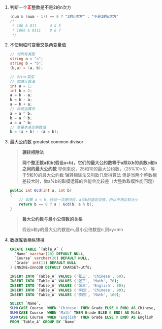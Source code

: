 1. 判断一个<font color='red'>**正**</font>整数是不是2的n次方

   ```C#
   (num & (num - 1)) == 0 ? "2的n次方" : "不是2的n次方"
   /*
    * 100 & 011      4 & 3
    * 1000 & 0111    8 & 7
    */
   ```

2. 不使用临时变量交换两变量值

   ```C#
   // 对所有类型
   string a = "a";
   string b = "b";
   (b,a) = (a, b);
   ```

   ```C#
   // 对int类型
   // 加减计算法
   int a = 1;
   int b = 2;
   a = b - a;
   b = b - a;
   a = b + a;
   // 异或运算法
   a = a ^ b;
   b = a ^ b;
   a = a ^ b;
   // 变量本身交换数值
   b = (a + b) - (a = b);
   ```

3. 最大公约数 greatest common divisor

   > **辗转相除法**
   >
   > **两个整正数a和b(假设a>b)，它们的最大公约数等于a除以b的余数c和b之间的最大公约数**
   > 举例来说，25和10的最大公约数，（25%10=5） 等于5和10的最大公约数
   > 辗转相除法又叫欧几里得算法
   > 但是当两个整数相差较大时，做a%b的取模运算的性能会比较差（大整数取模性能问题）

   ```C#
   public int Gcd(int a, int b)
   {
       // 如果 a < b，经过一次递归后，a与b的值会交换，所以不用比较大小
       return b == 0 ? a : Gcd(b, a % b);
   }
   ```
   
   > **最大公约数与最小公倍数的关系**
   >
   > 假设x和y的最大公约数是m,最小公倍数是n,则xy=mn

4. 数据库表横纵转换

   ```sql
   CREATE TABLE `Table_A` (
     `Name` varchar(20) DEFAULT NULL,
     `Course` varchar(20) DEFAULT NULL,
     `Grade` int(11) DEFAULT NULL
   ) ENGINE=InnoDB DEFAULT CHARSET=utf8;
   
   INSERT INTO `Table_A` VALUES ('张三', 'Chinese', 60);
   INSERT INTO `Table_A` VALUES ('张三', 'Math', 70);
   INSERT INTO `Table_A` VALUES ('张三', 'English', 80);
   INSERT INTO `Table_A` VALUES ('李四', 'Chinese', 90);
   INSERT INTO `Table_A` VALUES ('李四', 'Math', 100);
   ```

   ```sql
   SELECT `Name`,
   SUM(CASE Course	WHEN 'Chinese' THEN Grade ELSE 0 END) AS Chinese,
   SUM(CASE Course	WHEN 'Math' THEN Grade ELSE 0 END) AS Math,
   SUM(CASE Course	WHEN 'English' THEN Grade ELSE 0 END) AS English
   FROM `Table_A` GROUP BY `Name`
   ```

   
